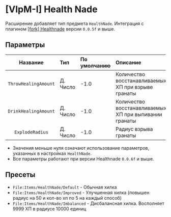# [VIpM-I] Health Nade

Расширение добавляет тип предмета `HealthNade`. Интеграция с плагином [[fork] Healthnade](https://github.com/Giferns/HealthNade/releases) версии `0.0.5f` и выше.

## Параметры

| Название              | Тип      | По умолчанию   | Описание
| :---:                 | :---     | :---           | :---
| `ThrowHealingAmount`  | Д. Число | -1.0           | Количество восстанавливаемых ХП при взрыве гранаты
| `DrinkHealingAmount`  | Д. Число | -1.0           | Количество восстанавливаемых ХП при выпивании гранаты
| `ExplodeRadius`       | Д. Число | -1.0           | Радиус взрыва гранаты

- Значения меньше нуля означают использование параметров, указанных в настройках `HealthNade`.
- Все параметры работают при версии Healthnade `0.0.6f` и выше.

## Пресеты

- `File:Items/HealthNade/Default` - Обычная хилка
- `File:Items/HealthNade/Improved` - Улучшенная хилка (повышен радиус на 50 и кол-во хп по 5 на каждый способ)
- `File:Items/HealthNade/Imbalanced` - Дисбалансная хилка. Восполняет 9999 ХП в радиусе 10000 единиц
